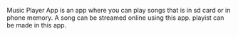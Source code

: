 Music Player App is an app where you can play songs that is in sd card or in phone memory. A song can be streamed online using this app. playist can be made in this app.
